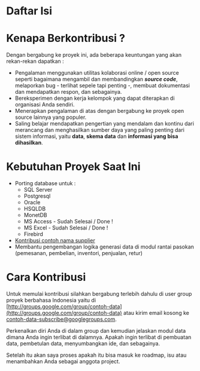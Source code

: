 # Daftar Isi #


# Kenapa Berkontribusi ? #

Dengan bergabung ke proyek ini, ada beberapa keuntungan yang akan rekan-rekan dapatkan :
  * Pengalaman menggunakan utilitas kolaborasi online / open source seperti bagaimana mengambil dan membandingkan **_source code_**, melaporkan bug - terlihat sepele tapi penting -, membuat dokumentasi dan mendapatkan respon, dan sebagainya.
  * Bereksperimen dengan kerja kelompok yang dapat diterapkan di organisasi Anda sendiri.
  * Menerapkan pengalaman di atas dengan bergabung ke proyek open source lainnya yang populer.
  * Saling belajar mendapatkan pengertian yang mendalam dan kontinu dari merancang dan menghasilkan sumber daya yang paling penting dari sistem informasi, yaitu **data**, **skema data** dan **informasi yang bisa dihasilkan**.

# Kebutuhan Proyek Saat Ini #

  * Porting database untuk :
    * SQL Server
    * Postgresql
    * Oracle
    * HSQLDB
    * MonetDB
    * MS Access - Sudah Selesai / Done !
    * MS Excel - Sudah Selesai / Done !
    * Firebird
  * [Kontribusi contoh nama supplier](http://code.google.com/p/sampledata/wiki/FormulirKontribusiNamaSupplier)
  * Membantu pengembangan logika generasi data di modul rantai pasokan (pemesanan, pembelian, inventori, penjualan, retur)

# Cara Kontribusi #

Untuk memulai kontribusi silahkan bergabung terlebih dahulu di user group proyek berbahasa Indonesia yaitu di [http://groups.google.com/group/contoh-data](http://groups.google.com/group/contoh-data) atau kirim email kosong ke [contoh-data-subscribe@googlegroups.com](mailto:contoh-data-subscribe@googlegroups.com).

Perkenalkan diri Anda di dalam group dan kemudian jelaskan modul data dimana Anda ingin terlibat di dalamnya. Apakah ingin terlibat di pembuatan data, pembetulan data, menyumbangkan ide, dan sebagainya.

Setelah itu akan saya proses apakah itu bisa masuk ke roadmap, isu atau menambahkan Anda sebagai anggota project.
